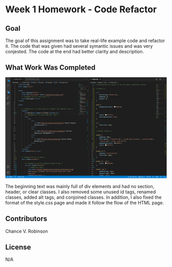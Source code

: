 # Week 1 Homework - Code Refactor

## Goal

The goal of this assignment was to take real-life example code and refactor it. The code that was given had several symantic issues and was very conjested. The code at the end had better clarity and description.

## What Work Was Completed
![Screenshot](https://github.com/chancevaughn/HW-Week1/blob/main/Assets/Screen%20Shot%202021-02-06%20at%209.28.06%20PM.png)

The beginning text was mainly full of div elements and had no section, header, or clear classes. I also removed some unused id tags, renamed classes, added alt tags, and conjoined classes. In addition, I also fixed the format of the style.css page and made it follow the flow of the HTML page.

## Contributors

Chance V. Robinson

## License

N/A